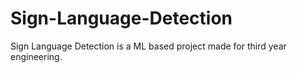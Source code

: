# Sign-Language-Detection
Sign Language Detection is a ML based project made for third year engineering.
